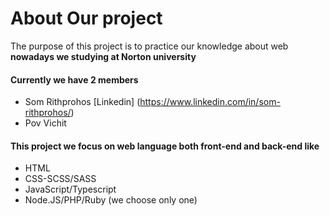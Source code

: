 # About Our project
The purpose of this project is to practice our knowledge about web
 **nowadays we studying at Norton university**

#### Currently we have 2 members
- Som Rithprohos [Linkedin] (https://www.linkedin.com/in/som-rithprohos/)
- Pov Vichit

#### This project we focus on web language both front-end and back-end like
- HTML
- CSS-SCSS/SASS
- JavaScript/Typescript
- Node.JS/PHP/Ruby (we choose only one)
